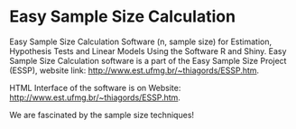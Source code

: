 # Easy Sample Size Calculation
Easy Sample Size Calculation Software (n, sample size) for Estimation, Hypothesis Tests and Linear Models Using the Software R and Shiny.
Easy Sample Size Calculation software is a part of the Easy Sample Size Project (ESSP), website link: <http://www.est.ufmg.br/~thiagords/ESSP.htm>. 

HTML Interface of the software is on Website: <http://www.est.ufmg.br/~thiagords/ESSP.htm>.

We are fascinated by the sample size techniques!
